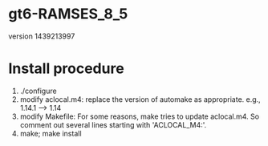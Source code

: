 # gt6-RAMSES_8_5
version 1439213997

# Install procedure
1) ./configure
2) modify aclocal.m4: replace the version of automake as appropriate.
   e.g., 1.14.1 --> 1.14
3) modify Makefile: For some reasons, make tries to update aclocal.m4. So comment out several lines starting with 'ACLOCAL_M4:'.
4) make; make install
